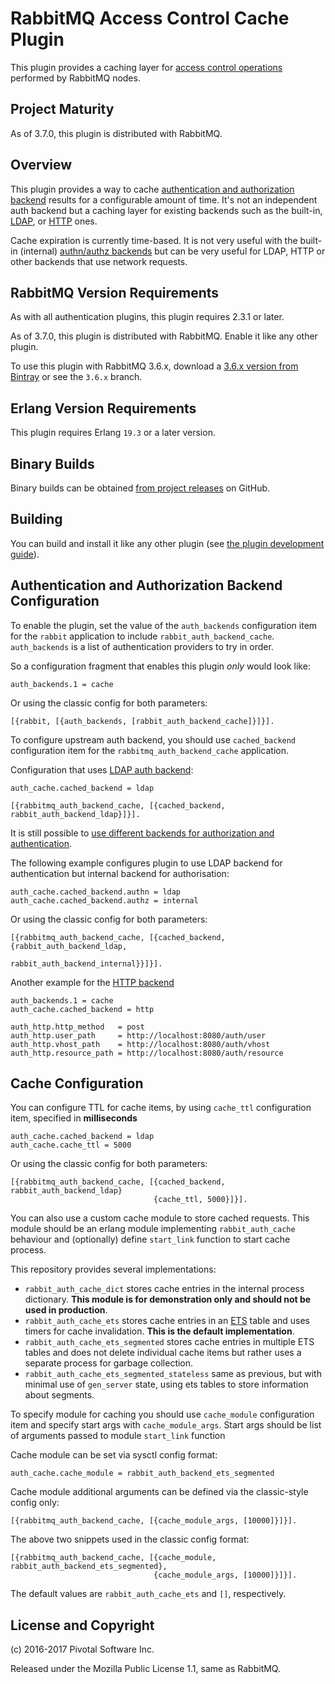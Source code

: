 # RabbitMQ Access Control Cache Plugin

This plugin provides a caching layer for [access control operations](http://rabbitmq.com/access-control.html)
performed by RabbitMQ nodes.

## Project Maturity

As of 3.7.0, this plugin is distributed with RabbitMQ.

## Overview

This plugin provides a way to cache [authentication and authorization backend](http://rabbitmq.com/access-control.html)
results for a configurable amount of time.
It's not an independent auth backend but a caching layer for existing backends
such as the built-in, [LDAP](github.com/rabbitmq/rabbitmq-auth-backend-ldap), or [HTTP](github.com/rabbitmq/rabbitmq-auth-backend-http)
ones.

Cache expiration is currently time-based. It is not very useful with the built-in
(internal) [authn/authz backends](http://rabbitmq.com/access-control.html) but can be very useful for LDAP, HTTP or other backends that
use network requests.

## RabbitMQ Version Requirements

As with all authentication plugins, this plugin requires 2.3.1 or later.

As of 3.7.0, this plugin is distributed with RabbitMQ. Enable it like any other plugin.

To use this plugin with RabbitMQ 3.6.x, download a [3.6.x version from Bintray](https://bintray.com/rabbitmq/community-plugins/rabbitmq_auth_backend_cache) or see the `3.6.x` branch.

## Erlang Version Requirements

This plugin requires Erlang `19.3` or a later version.

## Binary Builds

Binary builds can be obtained [from project releases](https://github.com/rabbitmq/rabbitmq-auth-backend-cache/releases/) on GitHub.

## Building

You can build and install it like any other plugin (see
[the plugin development guide](http://www.rabbitmq.com/plugin-development.html)).

## Authentication and Authorization Backend Configuration

To enable the plugin, set the value of the `auth_backends` configuration item
for the `rabbit` application to include `rabbit_auth_backend_cache`.
`auth_backends` is a list of authentication providers to try in order.


So a configuration fragment that enables this plugin *only* would look like:

    auth_backends.1 = cache

Or using the classic config for both parameters:

    [{rabbit, [{auth_backends, [rabbit_auth_backend_cache]}]}].

To configure upstream auth backend, you should use `cached_backend` configuration item
for the `rabbitmq_auth_backend_cache` application.

Configuration that uses [LDAP auth backend](https://rabbitmq.com/ldap.html):

    auth_cache.cached_backend = ldap

    [{rabbitmq_auth_backend_cache, [{cached_backend, rabbit_auth_backend_ldap}]}].

It is still possible to [use different backends for authorization and authentication](https://www.rabbitmq.com/access-control.html).

The following example configures plugin to use LDAP backend for authentication
but internal backend for authorisation:

    auth_cache.cached_backend.authn = ldap
    auth_cache.cached_backend.authz = internal

Or using the classic config for both parameters:

    [{rabbitmq_auth_backend_cache, [{cached_backend, {rabbit_auth_backend_ldap,
                                                      rabbit_auth_backend_internal}}]}].

Another example for the [HTTP backend](https://github.com/rabbitmq/rabbitmq-auth-backend-http)

    auth_backends.1 = cache
    auth_cache.cached_backend = http

    auth_http.http_method   = post
    auth_http.user_path     = http://localhost:8080/auth/user
    auth_http.vhost_path    = http://localhost:8080/auth/vhost
    auth_http.resource_path = http://localhost:8080/auth/resource


## Cache Configuration

You can configure TTL for cache items, by using `cache_ttl` configuration item, specified in **milliseconds**

    auth_cache.cached_backend = ldap
    auth_cache.cache_ttl = 5000

Or using the classic config for both parameters:

    [{rabbitmq_auth_backend_cache, [{cached_backend, rabbit_auth_backend_ldap}
                                    {cache_ttl, 5000}]}].

You can also use a custom cache module to store cached requests. This module
should be an erlang module implementing `rabbit_auth_cache` behaviour and (optionally)
define `start_link` function to start cache process.

This repository provides several implementations:

 * `rabbit_auth_cache_dict` stores cache entries in the internal process dictionary. **This module is for demonstration only and should not be used in production**.
 * `rabbit_auth_cache_ets` stores cache entries in an [ETS](http://learnyousomeerlang.com/ets) table and uses timers for cache invalidation. **This is the default implementation**.
 * `rabbit_auth_cache_ets_segmented` stores cache entries in multiple ETS tables and does not delete individual cache items but rather
   uses a separate process for garbage collection.
 * `rabbit_auth_cache_ets_segmented_stateless` same as previous, but with minimal use of `gen_server` state, using ets tables to store information about segments.

To specify module for caching you should use `cache_module` configuration item and
specify start args with `cache_module_args`.
Start args should be list of arguments passed to module `start_link` function

Cache module can be set via sysctl config format:

    auth_cache.cache_module = rabbit_auth_backend_ets_segmented

Cache module additional arguments can be defined via the classic-style config only:

    [{rabbitmq_auth_backend_cache, [{cache_module_args, [10000]}]}].

The above two snippets used in the classic config format:

    [{rabbitmq_auth_backend_cache, [{cache_module, rabbit_auth_backend_ets_segmented},
                                    {cache_module_args, [10000]}]}].

The default values are `rabbit_auth_cache_ets` and `[]`, respectively.


## License and Copyright

(c) 2016-2017 Pivotal Software Inc.

Released under the Mozilla Public License 1.1, same as RabbitMQ.
